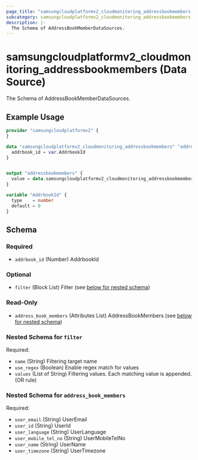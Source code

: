 ```yaml
---
page_title: "samsungcloudplatformv2_cloudmonitoring_addressbookmembers Data Source - samsungcloudplatformv2"
subcategory: samsungcloudplatformv2_cloudmonitoring_addressbookmembers
description: |-
  The Schema of AddressBookMemberDataSources.
---
```


# samsungcloudplatformv2_cloudmonitoring_addressbookmembers (Data Source)

The Schema of AddressBookMemberDataSources.

## Example Usage

```terraform
provider "samsungcloudplatformv2" {
}

data "samsungcloudplatformv2_cloudmonitoring_addressbookmembers" "addressbookmembers" {
  addrbook_id = var.AddrbookId
}


output "addressbookmembers" {
  value = data.samsungcloudplatformv2_cloudmonitoring_addressbookmembers.addressbookmembers
}

variable "AddrbookId" {
  type    = number
  default = 0
}
```

<!-- schema generated by tfplugindocs -->
## Schema

### Required

- `addrbook_id` (Number) AddrbookId

### Optional

- `filter` (Block List) Filter (see [below for nested schema](#nestedblock--filter))

### Read-Only

- `address_book_members` (Attributes List) AddressBookMembers (see [below for nested schema](#nestedatt--address_book_members))

<a id="nestedblock--filter"></a>
### Nested Schema for `filter`

Required:

- `name` (String) Filtering target name
- `use_regex` (Boolean) Enable regex match for values
- `values` (List of String) Filtering values. Each matching value is appended. (OR rule)


<a id="nestedatt--address_book_members"></a>
### Nested Schema for `address_book_members`

Required:

- `user_email` (String) UserEmail
- `user_id` (String) UserId
- `user_language` (String) UserLanguage
- `user_mobile_tel_no` (String) UserMobileTelNo
- `user_name` (String) UserName
- `user_timezone` (String) UserTimezone
